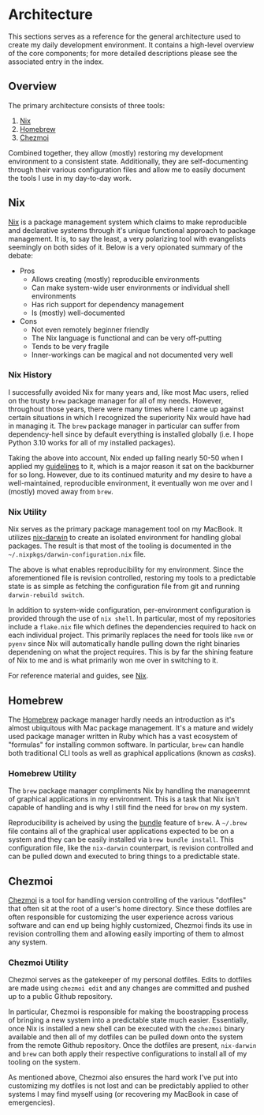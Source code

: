 # Architecture

This sections serves as a reference for the general architecture used to create
my daily development environment. It contains a high-level overview of the core
components; for more detailed descriptions please see the associated entry in
the index.

## Overview

The primary architecture consists of three tools:

1. [Nix](#nix)
1. [Homebrew](#homebrew)
1. [Chezmoi](#chezmoi)

Combined together, they allow (mostly) restoring my development environment to a
consistent state. Additionally, they are self-documenting through their various
configuration files and allow me to easily document the tools I use in my
day-to-day work.

## Nix

[Nix](https://nixos.org/) is a package management system which claims to make
reproducible and declarative systems through it's unique functional approach to
package management. It is, to say the least, a very polarizing tool with
evangelists seemingly on both sides of it. Below is a very opionated summary of
the debate:

- Pros
  - Allows creating (mostly) reproducible environments
  - Can make system-wide user environments or individual shell environments
  - Has rich support for dependency management
  - Is (mostly) well-documented
- Cons
  - Not even remotely beginner friendly
  - The Nix language is functional and can be very off-putting
  - Tends to be very fragile
  - Inner-workings can be magical and not documented very well

### Nix History

I successfully avoided Nix for many years and, like most Mac users, relied on
the trusty `brew` package manager for all of my needs. However, throughout those
years, there were many times where I came up against certain situations in which
I recognized the superiority Nix would have had in managing it. The `brew`
package manager in particular can suffer from dependency-hell since by default
everything is installed globally (i.e. I hope Python 3.10 works for all of my
installed packages).

Taking the above into account, Nix ended up falling nearly 50-50 when I applied
my [guidelines](index.md#guidelines) to it, which is a major reason it sat on
the backburner for so long. However, due to its continued maturity and my desire
to have a well-maintained, reproducible environment, it eventually won me over
and I (mostly) moved away from `brew`.

### Nix Utility

Nix serves as the primary package management tool on my MacBook. It utilizes
[nix-darwin](https://github.com/LnL7/nix-darwin) to create an isolated
environment for handling global packages. The result is that most of the tooling
is documented in the `~/.nixpkgs/darwin-configuration.nix` file.

The above is what enables reproducibility for my environment. Since the
aforementioned file is revision controlled, restoring my tools to a predictable
state is as simple as fetching the configuration file from git and running
`darwin-rebuild switch`.

In addition to system-wide configuration, per-environment configuration is
provided through the use of `nix shell`. In particular, most of my repositories
include a `flake.nix` file which defines the dependencies required to hack on
each individual project. This primarily replaces the need for tools like `nvm`
or `pyenv` since Nix will automatically handle pulling down the right binaries
dependening on what the project requires. This is by far the shining feature of
Nix to me and is what primarily won me over in switching to it.

For reference material and guides, see [Nix](tools/nix/index.md).

## Homebrew

The [Homebrew](https://brew.sh/) package manager hardly needs an introduction as
it's almost ubiquitous with Mac package management. It's a mature and widely
used package manager written in Ruby which has a vast ecosystem of "formulas"
for installing common software. In particular, `brew` can handle both
traditional CLI tools as well as graphical applications (known as *casks*).

### Homebrew Utility

The `brew` package manager compliments Nix by handling the manageemnt of
graphical applications in my environment. This is a task that Nix isn't capable
of handling and is why I still find the need for `brew` on my system.

Reproducibility is acheived by using the
[bundle](https://github.com/Homebrew/homebrew-bundle) feature of `brew`. A
`~/.brew` file contains all of the graphical user applications expected to be on
a system and they can be easily installed via `brew bundle install`. This
configuration file, like the `nix-darwin` counterpart, is revision controlled
and can be pulled down and executed to bring things to a predictable state.

## Chezmoi

[Chezmoi](https://www.chezmoi.io/) is a tool for handling version controlling of
the various "dotfiles" that often sit at the root of a user's home directory.
Since these dotfiles are often responsible for customizing the user experience
across various software and can end up being highly customized, Chezmoi finds
its use in revision controlling them and allowing easily importing of them to
almost any system.

### Chezmoi Utility

Chezmoi serves as the gatekeeper of my personal dotfiles. Edits to dotfiles are
made using `chezmoi edit` and any changes are committed and pushed up to a
public Github repository.

In particular, Chezmoi is responsible for making the boostrapping process of
bringing a new system into a predictable state much easier. Essentially, once
Nix is installed a new shell can be executed with the `chezmoi` binary available
and then all of my dotfiles can be pulled down onto the system from the remote
Github repository. Once the dotfiles are present, `nix-darwin` and `brew` can
both apply their respective configurations to install all of my tooling on the
system.

As mentioned above, Chezmoi also ensures the hard work I've put into customizing
my dotfiles is not lost and can be predictably applied to other systems I may
find myself using (or recovering my MacBook in case of emergencies).
